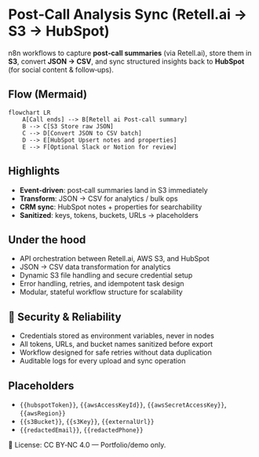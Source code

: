 # Post‑Call Analysis Sync (Retell.ai → S3 → HubSpot)
n8n workflows to capture **post‑call summaries** (via Retell.ai), store them in **S3**, convert **JSON → CSV**, and sync structured insights back to **HubSpot** (for social content & follow‑ups).

## Flow (Mermaid)
```mermaid
flowchart LR
    A[Call ends] --> B[Retell ai Post-call summary]
    B --> C[S3 Store raw JSON]
    C --> D[Convert JSON to CSV batch]
    D --> E[HubSpot Upsert notes and properties]
    E --> F[Optional Slack or Notion for review]
```

## Highlights
- **Event‑driven**: post‑call summaries land in S3 immediately
- **Transform**: JSON → CSV for analytics / bulk ops
- **CRM sync**: HubSpot notes + properties for searchability
- **Sanitized**: keys, tokens, buckets, URLs → placeholders

## Under the hood
- API orchestration between Retell.ai, AWS S3, and HubSpot  
- JSON → CSV data transformation for analytics  
- Dynamic S3 file handling and secure credential setup  
- Error handling, retries, and idempotent task design  
- Modular, stateful workflow structure for scalability

## 🔐 Security & Reliability
- Credentials stored as environment variables, never in nodes  
- All tokens, URLs, and bucket names sanitized before export  
- Workflow designed for safe retries without data duplication  
- Auditable logs for every upload and sync operation  

## Placeholders
- `{{hubspotToken}}`, `{{awsAccessKeyId}}`, `{{awsSecretAccessKey}}`, `{{awsRegion}}`
- `{{s3Bucket}}`, `{{s3Key}}`, `{{externalUrl}}`
- `{{redactedEmail}}`, `{{redactedPhone}}`

📜 License: CC BY‑NC 4.0 — Portfolio/demo only.
